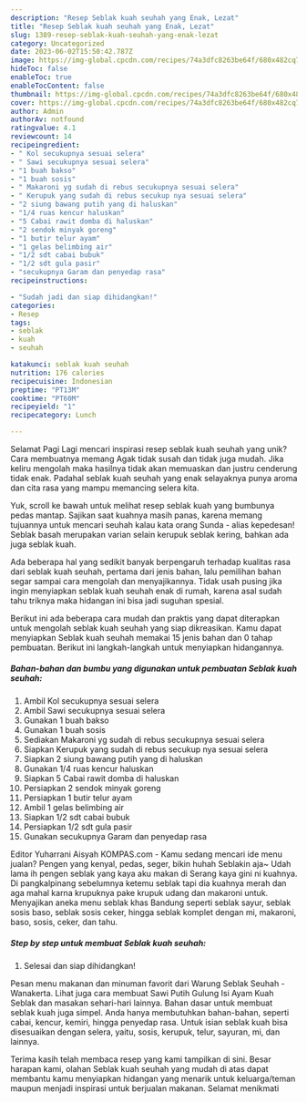 ```yaml
---
description: "Resep Seblak kuah seuhah yang Enak, Lezat"
title: "Resep Seblak kuah seuhah yang Enak, Lezat"
slug: 1389-resep-seblak-kuah-seuhah-yang-enak-lezat
category: Uncategorized
date: 2023-06-02T15:50:42.787Z
image: https://img-global.cpcdn.com/recipes/74a3dfc8263be64f/680x482cq70/seblak-kuah-seuhah-foto-resep-utama.jpg
hideToc: false
enableToc: true
enableTocContent: false
thumbnail: https://img-global.cpcdn.com/recipes/74a3dfc8263be64f/680x482cq70/seblak-kuah-seuhah-foto-resep-utama.jpg
cover: https://img-global.cpcdn.com/recipes/74a3dfc8263be64f/680x482cq70/seblak-kuah-seuhah-foto-resep-utama.jpg
author: Admin
authorAv: notfound
ratingvalue: 4.1
reviewcount: 14
recipeingredient:
- " Kol secukupnya sesuai selera"
- " Sawi secukupnya sesuai selera"
- "1 buah bakso"
- "1 buah sosis"
- " Makaroni yg sudah di rebus secukupnya sesuai selera"
- " Kerupuk yang sudah di rebus secukup nya sesuai selera"
- "2 siung bawang putih yang di haluskan"
- "1/4 ruas kencur haluskan"
- "5 Cabai rawit domba di haluskan"
- "2 sendok minyak goreng"
- "1 butir telur ayam"
- "1 gelas belimbing air"
- "1/2 sdt cabai bubuk"
- "1/2 sdt gula pasir"
- "secukupnya Garam dan penyedap rasa"
recipeinstructions:

- "Sudah jadi dan siap dihidangkan!"
categories:
- Resep
tags:
- seblak
- kuah
- seuhah

katakunci: seblak kuah seuhah 
nutrition: 176 calories
recipecuisine: Indonesian
preptime: "PT13M"
cooktime: "PT60M"
recipeyield: "1"
recipecategory: Lunch

---
```



Selamat Pagi Lagi mencari inspirasi resep seblak kuah seuhah yang unik? Cara membuatnya memang Agak tidak susah dan tidak juga mudah. Jika keliru mengolah maka hasilnya tidak akan memuaskan dan justru cenderung tidak enak. Padahal seblak kuah seuhah yang enak selayaknya punya aroma dan cita rasa yang mampu memancing selera kita.


Yuk, scroll ke bawah untuk melihat resep seblak kuah yang bumbunya pedas mantap. Sajikan saat kuahnya masih panas, karena memang tujuannya untuk mencari seuhah kalau kata orang Sunda - alias kepedesan! Seblak basah merupakan varian selain kerupuk seblak kering, bahkan ada juga seblak kuah.

Ada beberapa hal yang sedikit banyak berpengaruh terhadap kualitas rasa dari seblak kuah seuhah, pertama dari jenis bahan, lalu pemilihan bahan segar sampai cara mengolah dan menyajikannya. Tidak usah pusing jika ingin menyiapkan seblak kuah seuhah enak di rumah, karena asal sudah tahu triknya maka hidangan ini bisa jadi suguhan spesial.


Berikut ini ada beberapa cara mudah dan praktis yang dapat diterapkan untuk mengolah seblak kuah seuhah yang siap dikreasikan. Kamu dapat menyiapkan Seblak kuah seuhah memakai 15 jenis bahan dan 0 tahap pembuatan. Berikut ini langkah-langkah untuk menyiapkan hidangannya.

<!--inarticleads1-->

##### Bahan-bahan dan bumbu yang digunakan untuk pembuatan Seblak kuah seuhah:

1. Ambil  Kol secukupnya sesuai selera
1. Ambil  Sawi secukupnya sesuai selera
1. Gunakan 1 buah bakso
1. Gunakan 1 buah sosis
1. Sediakan  Makaroni yg sudah di rebus secukupnya sesuai selera
1. Siapkan  Kerupuk yang sudah di rebus secukup nya sesuai selera
1. Siapkan 2 siung bawang putih yang di haluskan
1. Gunakan 1/4 ruas kencur haluskan
1. Siapkan 5 Cabai rawit domba di haluskan
1. Persiapkan 2 sendok minyak goreng
1. Persiapkan 1 butir telur ayam
1. Ambil 1 gelas belimbing air
1. Siapkan 1/2 sdt cabai bubuk
1. Persiapkan 1/2 sdt gula pasir
1. Gunakan secukupnya Garam dan penyedap rasa


Editor Yuharrani Aisyah KOMPAS.com - Kamu sedang mencari ide menu jualan? Pengen yang kenyal, pedas, seger, bikin huhah Seblakin aja~ Udah lama ih pengen seblak yang kaya aku makan di Serang kaya gini ni kuahnya. Di pangkalpinang sebelumnya ketemu seblak tapi dia kuahnya merah dan aga mahal karna krupuknya pake krupuk udang dan makaroni untuk. Menyajikan aneka menu seblak khas Bandung seperti seblak sayur, seblak sosis baso, seblak sosis ceker, hingga seblak komplet dengan mi, makaroni, baso, sosis, ceker, dan tahu. 

<!--inarticleads2-->

##### Step by step untuk membuat Seblak kuah seuhah:


1. Selesai dan siap dihidangkan!

Pesan menu makanan dan minuman favorit dari Warung Seblak Seuhah - Wanakerta. Lihat juga cara membuat Sawi Putih Gulung Isi Ayam Kuah Seblak dan masakan sehari-hari lainnya. Bahan dasar untuk membuat seblak kuah juga simpel. Anda hanya membutuhkan bahan-bahan, seperti cabai, kencur, kemiri, hingga penyedap rasa. Untuk isian seblak kuah bisa disesuaikan dengan selera, yaitu, sosis, kerupuk, telur, sayuran, mi, dan lainnya. 

Terima kasih telah membaca resep yang kami tampilkan di sini. Besar harapan kami, olahan Seblak kuah seuhah yang mudah di atas dapat membantu kamu menyiapkan hidangan yang menarik untuk keluarga/teman maupun menjadi inspirasi untuk berjualan makanan. Selamat menikmati

